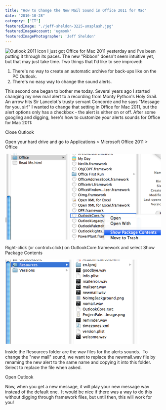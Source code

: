 ```yaml
---
title: "How to Change the New Mail Sound in Office 2011 for Mac"
date: "2010-10-28"
category: ["IT"]
featuredImage: "./jeff-sheldon-3225-unsplash.jpg"
featuredImageAccount: 'ugmonk'
featuredImagePhotographer: 'Jeff Sheldon'
---
```


![Outlook 2011 Icon](./images/outlook2011icon-150x150.jpg) I just got Office for Mac 2011 yesterday and I've been putting it through its paces. The new "Ribbon" doesn't seem intuitive yet, but that may just take time. Two things that I'd like to see improved:

1. There's no way to create an automatic archive for back-ups like on the PC Outlook.
2. There's no easy way to change the sound alerts.

This second one began to bother me today. Several years ago I started changing my new mail alert to a recording from Monty Python's Holy Grail. An arrow hits Sir Lancelot's trusty servant Concorde and he says "Message for you, sir!" I wanted to change that setting in Office for Mac 2011, but the alert options only has a checkbox - the alert is either on or off. After some googling and digging, here's how to customize your alerts sounds for Office for Mac 2011:

Close Outlook

Open your hard drive and go to Applications > Microsoft Office 2011 > Office

![show-package-contents](./images/show-package-contents.png)

Right-click (or control+click) on OutlookCore.framework and select Show Package Contents

![resources-wavs](./images/resources-wavs1.png)

Inside the Resources folder are the wav files for the alerts sounds.  To change the "new mail" sound, we want to replace the newmail.wav file by renaming the new alert to the same name and copying it into this folder.  Select to replace the file when asked.

Open Outlook

Now, when you get a new message, it will play your new message wav instead of the default one.  It would be nice if there was a way to do this without digging through framework files, but until then, this will work for you!
